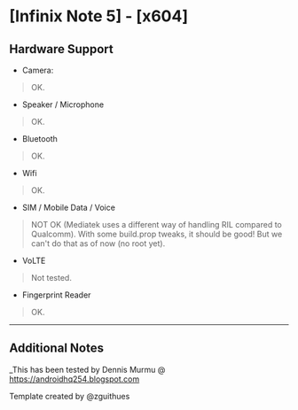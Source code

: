 # [Infinix Note 5] - [x604]

## Hardware Support

* Camera:
> OK.

* Speaker / Microphone
> OK.

* Bluetooth
> OK.

* Wifi
> OK.

* SIM / Mobile Data / Voice
> NOT OK (Mediatek uses a different way of handling RIL compared to Qualcomm).
> With some build.prop tweaks, it should be good! But we can't do that as of now (no root yet).

* VoLTE
> Not tested.

* Fingerprint Reader
> OK.

***
## Additional Notes

_This has been tested by Dennis Murmu @ https://androidhq254.blogspot.com

Template created by @zguithues